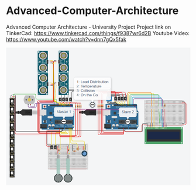 # Advanced-Computer-Architecture
Advanced Computer Architecture - University Project
Project link on TinkerCad: https://www.tinkercad.com/things/f9387wr6d2B
Youtube Video: https://www.youtube.com/watch?v=dnn7gQx5fak

![alt text](https://github.com/DrAlexWild/Advanced-Computer-Architecture/blob/main/Capturar.PNG)
